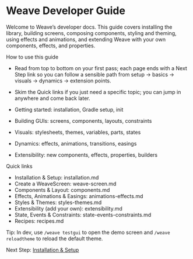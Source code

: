 # Weave Developer Guide

Welcome to Weave’s developer docs. This guide covers installing the library, building screens, composing components, styling and theming, using effects and animations, and extending Weave with your own components, effects, and properties.

How to use this guide
- Read from top to bottom on your first pass; each page ends with a Next Step link so you can follow a sensible path from setup → basics → visuals → dynamics → extension points.
- Skim the Quick links if you just need a specific topic; you can jump in anywhere and come back later.

- Getting started: installation, Gradle setup, init
- Building GUIs: screens, components, layouts, constraints
- Visuals: stylesheets, themes, variables, parts, states
- Dynamics: effects, animations, transitions, easings
- Extensibility: new components, effects, properties, builders

Quick links
- Installation & Setup: installation.md
- Create a WeaveScreen: weave-screen.md
- Components & Layout: components.md
- Effects, Animations & Easings: animations-effects.md
- Styles & Themes: styles-themes.md
- Extensibility (add your own): extensibility.md
 - State, Events & Constraints: state-events-constraints.md
- Recipes: recipes.md

Tip: In dev, use `/weave testgui` to open the demo screen and `/weave reloadtheme` to reload the default theme.

Next Step: [Installation & Setup](https://github.com/trethore/Weave/blob/main/docs/installation.md)
